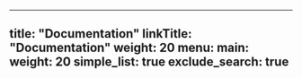 
---
title: "Documentation"
linkTitle: "Documentation"
weight: 20
menu:
  main:
    weight: 20
simple_list: true
exclude_search: true
---
